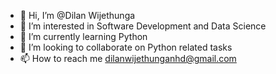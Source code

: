 - 👋 Hi, I’m @Dilan Wijethunga
- 👀 I’m interested in Software Development and Data Science
- 🌱 I’m currently learning Python
- 💞️ I’m looking to collaborate on Python related tasks
- 📫 How to reach me dilanwijethunganhd@gmail.com

<!---
Dilanwije/Dilanwije is a ✨ special ✨ repository because its `README.md` (this file) appears on your GitHub profile.
You can click the Preview link to take a look at your changes.
--->
